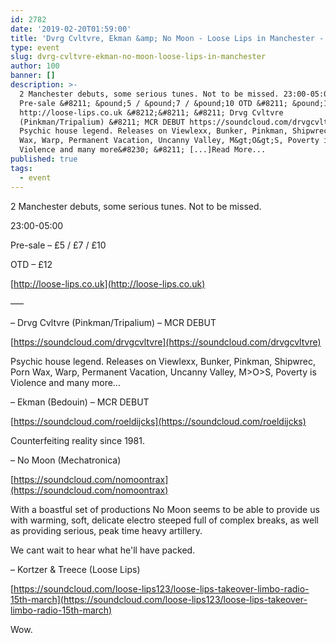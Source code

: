 ```yaml
---
id: 2782
date: '2019-02-20T01:59:00'
title: 'Dvrg Cvltvre, Ekman &amp; No Moon - Loose Lips in Manchester - Loose Lips'
type: event
slug: dvrg-cvltvre-ekman-no-moon-loose-lips-in-manchester
author: 100
banner: []
description: >-
  2 Manchester debuts, some serious tunes. Not to be missed. 23:00-05:00
  Pre-sale &#8211; &pound;5 / &pound;7 / &pound;10 OTD &#8211; &pound;12
  http://loose-lips.co.uk &#8212;&#8211; &#8211; Drvg Cvltvre
  (Pinkman/Tripalium) &#8211; MCR DEBUT https://soundcloud.com/drvgcvltvre
  Psychic house legend. Releases on Viewlexx, Bunker, Pinkman, Shipwrec, Porn
  Wax, Warp, Permanent Vacation, Uncanny Valley, M&gt;O&gt;S, Poverty is
  Violence and many more&#8230; &#8211; [...]Read More...
published: true
tags:
  - event
---
```

2 Manchester debuts, some serious tunes. Not to be missed.

  

23:00-05:00

  

Pre-sale – £5 / £7 / £10

OTD – £12

  

[http://loose-lips.co.uk](http://loose-lips.co.uk)

  

—–

  

– Drvg Cvltvre (Pinkman/Tripalium) – MCR DEBUT

[https://soundcloud.com/drvgcvltvre](https://soundcloud.com/drvgcvltvre)

  

Psychic house legend. Releases on Viewlexx, Bunker, Pinkman, Shipwrec, Porn Wax, Warp, Permanent Vacation, Uncanny Valley, M>O>S, Poverty is Violence and many more…

  

– Ekman (Bedouin) – MCR DEBUT

[https://soundcloud.com/roeldijcks](https://soundcloud.com/roeldijcks)

  

Counterfeiting reality since 1981.

  

– No Moon (Mechatronica) 

[https://soundcloud.com/nomoontrax](https://soundcloud.com/nomoontrax)

  

With a boastful set of productions No Moon seems to be able to provide us with warming, soft, delicate electro steeped full of complex breaks, as well as providing serious, peak time heavy artillery.

  

We cant wait to hear what he'll have packed.

  

– Kortzer & Treece (Loose Lips)

[https://soundcloud.com/loose-lips123/loose-lips-takeover-limbo-radio-15th-march](https://soundcloud.com/loose-lips123/loose-lips-takeover-limbo-radio-15th-march)

  

Wow.